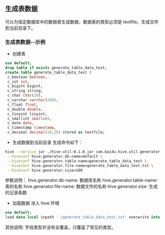 ## 生成表数据

可以为指定数据库中的数据表生成数据，数据表的类型必须是 textfile。生成文件到当前目录下。
### 生成表数据--示例
* 创建表
```sql
use default;
drop table if exists generate_table_data_test;
create table generate_table_data_test (
 c_boolean boolean,
 c_int int, 
 c_bigint bigint, 
 c_string string, 
 c_char char(20), 
 c_varchar varchar(200),
 c_float float,
 c_double double, 
 c_tinyint tinyint, 
 c_smallint smallint, 
 c_date date, 
 c_timestamp timestamp,
 c_decimal decimal(18,2)) stored as textfile;
```

* 生成数据到当前目录
生成命令如下：
```bash
hive --service jar ./hive-util-0.1.0.jar com.baidu.hive.util.generator.TableDataGenerator \
 --hiveconf hive.generator.db-name=default \
 --hiveconf hive.generator.table-name=generate_table_data_test \
 --hiveconf hive.generator.file-name=generate_table_data_test.txt \
 --hiveconf hive.generator.size=100
```
参数说明：
hive.generator.db-name: 数据库名称
hive.generator.table-name: 表的名称
hive.generator.file-name: 数据文件的名称
hive.generator.size: 生成的记录条数

* 加载数据
进入 hive 环境
```sql
use default;
load data local inpath './generate_table_data_test.txt' overwrite into table generate_table_data_test; 

```
其他说明:
字段类型并没有全覆盖，只覆盖了常见的类型。
